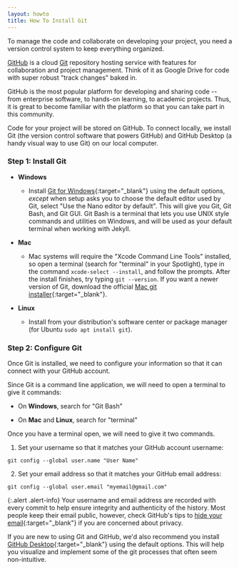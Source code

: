 ```yaml
---
layout: howto
title: How To Install Git
---
```


To manage the code and collaborate on developing your project, you need a version control system to keep everything organized. 

[GitHub](https://github.com/) is a cloud [Git](https://git-scm.com/) repository hosting service with features for collaboration and project management.
Think of it as Google Drive for code with super robust "track changes" baked in.

GitHub is the most popular platform for developing and sharing code -- from enterprise software, to hands-on learning, to academic projects.
Thus, it is great to become familiar with the platform so that you can take part in this community.

Code for your project will be stored on GitHub. 
To connect locally, we install Git (the version control software that powers GitHub) and GitHub Desktop (a handy visual way to use Git) on our local computer.

### Step 1: Install Git
- **Windows**
  - Install [Git for Windows](https://git-scm.com/downloads){:target="_blank"} using the default options, *except* when setup asks you to choose the default editor used by Git, select "Use the Nano editor by default". This will give you Git, Git Bash, and Git GUI. Git Bash is a terminal that lets you use UNIX style commands and utilities on Windows, and will be used as your default terminal when working with Jekyll.

- **Mac**
  - Mac systems will require the "Xcode Command Line Tools" installed, so open a terminal (search for "terminal" in your Spotlight), type in the command `xcode-select --install`, and follow the prompts. After the install finishes, try typing `git --version`. If you want a newer version of Git, download the official [Mac git installer](https://git-scm.com/downloads){:target="_blank"}.

- **Linux**
  - Install from your distribution's software center or package manager (for Ubuntu `sudo apt install git`).

### Step 2: Configure Git

Once Git is installed, we need to configure your information so that it can connect with your GitHub account.

Since Git is a command line application, we will need to open a terminal to give it commands: 
- On **Windows**, search for "Git Bash" 

- On **Mac** and **Linux**, search for "terminal"

Once you have a terminal open, we will need to give it two commands.

1) Set your username so that it matches your GitHub account username:

`git config --global user.name "User Name"`

2) Set your email address so that it matches your GitHub email address:

`git config --global user.email "myemail@gmail.com"`

{:.alert .alert-info}
Your username and email address are recorded with every commit to help ensure integrity and authenticity of the history. Most people keep their email public, however, check GitHub's tips to [hide your email](https://help.github.com/articles/about-commit-email-addresses/){:target="_blank"} if you are concerned about privacy.

If you are new to using Git and GitHub, we'd also recommend you install [GitHub Desktop](https://desktop.github.com/){:target="_blank"} using the default options. This will help you visualize and implement some of the git processes that often seem non-intuitive. 
